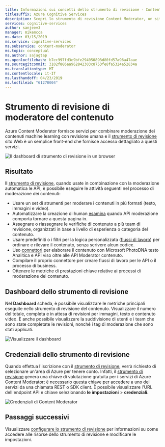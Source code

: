 ```yaml
---
title: Informazioni sui concetti dello strumento di revisione - Content Moderator
titlesuffix: Azure Cognitive Services
description: Scopri lo strumento di revisione Content Moderator, un sito Web che coordina un impegno di moderazione di revisione umana e l'intelligenza artificiale combinato.
services: cognitive-services
author: sanjeev3
manager: mikemcca
ms.date: 03/15/2019
ms.service: cognitive-services
ms.subservice: content-moderator
ms.topic: conceptual
ms.author: sajagtap
ms.openlocfilehash: b7ec997fd3e9bfe294050893d80fd57a96a47aae
ms.sourcegitcommit: 3102f886aa962842303c8753fe8fa5324a52834a
ms.translationtype: MT
ms.contentlocale: it-IT
ms.lasthandoff: 04/23/2019
ms.locfileid: "61270004"
---
```

# <a name="content-moderator-review-tool"></a>Strumento di revisione di moderatore del contenuto

Azure Content Moderator fornisce servizi per combinare moderazione dei contenuti machine learning con revisione umana e il [strumento di revisione](https://contentmoderator.cognitive.microsoft.com) sito Web è un semplice front-end che fornisce accesso dettagliato a questi servizi.

![Il dashboard di strumento di revisione in un browser](./images/0-dashboard.png)

## <a name="what-it-does"></a>Risultato

Il [strumento di revisione](https://contentmoderator.cognitive.microsoft.com), quando usate in combinazione con la moderazione automatica le API, è possibile eseguire le attività seguenti nel processo di moderazione dei contenuti:

- Usare un set di strumenti per moderare i contenuti in più formati (testo, immagini e video).
- Automatizzare la creazione di human [esamina](../review-api.md#reviews) quando API moderazione comporta tornare a questa pagina in.
- Assegnare o riassegnare le verifiche di contenuto a più team di revisione, organizzati in base a livello di esperienza o categoria del contenuto.
- Usare predefiniti o i filtri per la logica personalizzata ([flussi di lavoro](../review-api.md#workflows)) per ordinare e rilevare il contenuto, senza scrivere alcun codice.
- Uso [connettori](./configure.md#connectors) per elaborare il contenuto con Microsoft PhotoDNA testo Analitica e API viso oltre alle API Moderator contenuto.
- Compilare il proprio connettore per creare flussi di lavoro per le API o il processo di business.
- Ottenere le metriche di prestazioni chiave relative ai processi di moderazione del contenuto.

## <a name="review-tool-dashboard"></a>Dashboard dello strumento di revisione

Nel **Dashboard** scheda, è possibile visualizzare le metriche principali eseguite nello strumento di revisione del contenuto. Visualizzare il numero del totale, completa e in attesa di revisioni per immagini, testo e contenuto video. È anche possibile visualizzare la suddivisione di utenti e i team che sono state completate le revisioni, nonché i tag di moderazione che sono stati applicati.

![Visualizzare il dashboard](images/0-dashboard.png)

## <a name="review-tool-credentials"></a>Credenziali dello strumento di revisione

Quando effettua l'iscrizione con il [strumento di revisione](https://contentmoderator.cognitive.microsoft.com), verrà richiesto di selezionare un'area di Azure per tenere conto. Infatti, il [strumento di revisione](https://contentmoderator.cognitive.microsoft.com) genera una chiave di valutazione gratuita per i servizi di Azure Content Moderator; è necessario questa chiave per accedere a uno dei servizi da una chiamata REST o SDK client. È possibile visualizzare l'URL dell'endpoint API e chiave selezionando **le impostazioni** > **credenziali**.

![Credenziali di Content Moderator](images/settings-6-credentials.png)

## <a name="next-steps"></a>Passaggi successivi

Visualizzare [configurare lo strumento di revisione](./configure.md) per informazioni su come accedere alle risorse dello strumento di revisione e modificare le impostazioni.